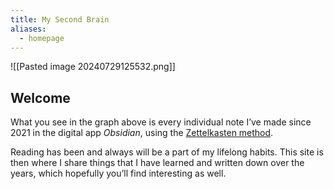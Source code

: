 ```yaml
---
title: My Second Brain
aliases:
  - homepage
---
```

![[Pasted image 20240729125532.png]]

## Welcome

What you see in the graph above is every individual note I’ve made since 2021 in the digital app *Obsidian*, using the [Zettelkasten method](https://en.wikipedia.org/wiki/Zettelkasten). 

Reading has been and always will be a part of my lifelong habits. This site is then where I share things that I have learned and written down over the years, which hopefully you’ll find interesting as well.